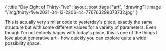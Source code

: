 {
:title "Day Eight of Thirty-Five"
:layout :post
:tags ["art", "drawing"]
:image "/img/thirty-five/2021-04-13-2206-44-776763299073732.jpg"
}

This is actually very similar code to yesterday's piece, exactly the same structure but with some different values for a variety of parameters. Even though I'm not entirely happy with today's piece, this is one of the things I love about generative art - how quickly you can explore quite a wide possibility space.
